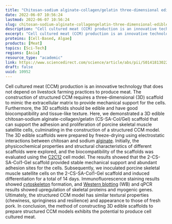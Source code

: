 ```yaml
---
title: "Chitosan‑sodium alginate-collagen/gelatin three-dimensional edible scaffolds for building a structured model for cell cultured meat"
date: 2022-06-07 10:56:24
lastmod: 2022-06-07 10:56:24
slug: chitosan-sodium-alginate-collagengelatin-three-dimensional-edible-scaffolds-building
description: "Cell cultured meat (CCM) production is an innovative technology that does not depend on livestock farming practices to produce meat. The construction of structured CCM requires a three-dimensional (3D) scaffold to mimic the extracellular matrix to provide mechanical support for the cells. Furthermore, the 3D scaffolds should be edible and have good biocompatibility and tissue-like texture."
excerpt: "Cell cultured meat (CCM) production is an innovative technology that does not depend on livestock farming practices to produce meat. The construction of structured CCM requires a three-dimensional (3D) scaffold to mimic the extracellular matrix to provide mechanical support for the cells. Furthermore, the 3D scaffolds should be edible and have good biocompatibility and tissue-like texture."
proteins: [Cell-Based, Algae]
products: [Meat]
topics: [Sci-Tech]
regions: [Asia]
resource_type: "academic"
link: https://www.sciencedirect.com/science/article/abs/pii/S0141813022007516
draft: false
uuid: 10952
---
```

Cell cultured meat (CCM) production is an innovative technology that
does not depend on livestock farming practices to produce meat. The
construction of structured CCM requires a three-dimensional (3D)
scaffold to mimic the extracellular matrix to provide mechanical support
for the cells. Furthermore, the 3D scaffolds should be edible and have
good biocompatibility and tissue-like texture. Here, we demonstrated a
3D edible chitosan‑sodium alginate-collagen/gelatin (CS-SA-Col/Gel)
scaffold that can support the adhesion and proliferation of porcine
skeletal muscle satellite cells, culminating in the construction of a
structured CCM model. The 3D edible scaffolds were prepared by
freeze-drying using electrostatic interactions between chitosan and
sodium [alginate](https://www.sciencedirect.com/topics/biochemistry-genetics-and-molecular-biology/alginate).
Initially, the physicochemical properties and structural characteristics
of different scaffolds were explored, and the biocompatibility of the
scaffolds was evaluated using
the [C2C12](https://www.sciencedirect.com/topics/biochemistry-genetics-and-molecular-biology/c2c12) cell
model. The results showed that the 2-CS-SA-Col1-Gel scaffold provided
stable mechanical support and abundant adhesion sites for the cells.
Subsequently, we inoculated porcine skeletal muscle satellite cells on
the 2-CS-SA-Col1-Gel scaffold and induced differentiation for a total of
14 days. Immunofluorescence staining results
showed [cytoskeleton](https://www.sciencedirect.com/topics/biochemistry-genetics-and-molecular-biology/cytoskeleton) formation,
and [Western
blotting](https://www.sciencedirect.com/topics/biochemistry-genetics-and-molecular-biology/western-blot) (WB)
and qPCR results showed upregulation of skeletal proteins and myogenic
genes. Ultimately, the structured CCM model has similar textural
properties (chewiness, springiness and resilience) and appearance to
those of fresh pork. In conclusion, the method of constructing 3D edible
scaffolds to prepare structured CCM models exhibits the potential to
produce cell cultured meat.

